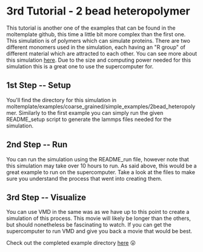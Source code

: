 # 3rd Tutorial - 2 bead heteropolymer

This tutorial is another one of the examples that can be found in the moltemplate github, this time a little bit more complex than the first one. This simulation is of polymers which can simulate proteins. There are two different monomers used in the simulation, each having an "R group" of different material which are attracted to each other. You can see more about this simulation [here](https://github.com/jewettaij/moltemplate/tree/master/examples/coarse_grained/simple_examples/2bead_heteropolymer). Due to the size and computing power needed for this simulation this is a great one to use the supercomputer for. 

## 1st Step -- Setup
You'll find the directory for this simulation in moltemplate/examples/coarse_grained/simple_examples/2bead_heteropolymer. Similarly to the first example you can simply run the given README_setup script to generate the lammps files needed for the simulation. 

## 2nd Step -- Run
You can run the simulation using the README_run file, however note that this simulation may take over 10 hours to run. As said above, this would be a great example to run on the supercomputer. Take a look at the files to make sure you understand the process that went into creating them. 

## 3rd Step -- Visualize
You can use VMD in the same was as we have up to this point to create a simulation of this process. This movie will likely be longer than the others, but should nonetheless be fascinating to watch. If you can get the supercomputer to run VMD and give you back a movie that would be best. 

Check out the completed example directory [here](../completed_examples/3-simple_polymers) :open_mouth:
